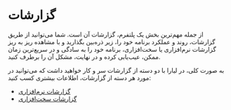 # گزارشات
از جمله مهم‌ترین بخش یک پلتفرم، گزارشات آن است. شما می‌توانید از طریق گزارشات، روند و عملکرد برنامه خود را، زیر ذره‌بین بگذارید و با مشاهده ریز به ریز گزارشات نرم‌افزاری یا سخت‌افزاری، برنامه خود را به سادگی و در سریع‌ترین زمان ممکن، عیب‌یابی کرده و در نهایت، مشکل آن را برطرف کنید.

به صورت کلی، در لیارا با دو دسته از گزارشات سر و کار خواهید داشت که می‌توانید در مورد هر دسته از گزارشات، اطلاعات بیشتری کسب کنید:

- [گزارشات نرم‌افزاری](./software.md)
- [گزارشات سخت‌افزاری](./hardware.md)